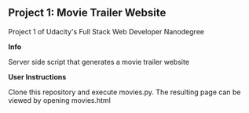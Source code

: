## Project 1: Movie Trailer Website

Project 1 of Udacity's Full Stack Web Developer Nanodegree 

**Info**

Server side script that generates a movie trailer website

**User Instructions**

Clone this repository and execute movies.py.  The resulting page can be viewed by opening movies.html

